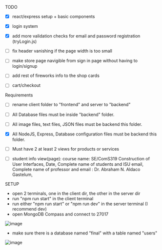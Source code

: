 TODO

- [x] react/express setup + basic components
- [x] login system
- [x] add more validation checks for email and password registration (tryLogin.js)
- [ ] fix header vanishing if the page width is too small
- [ ] make store page navigible from sign in page without having to login/signup
- [ ] add rest of fireworks info to the shop cards
- [ ] cart/checkout


Requirements

- [ ] rename client folder to "frontend" and server to "backend"
- [ ] All Database files must be inside "backend" folder.
- [ ] All image files, text files, JSON files must be backend this folder.
- [x] All NodeJS, Express, Database configuration files must be backend this folder.
- [ ] Must have 2 at least 2 views for products or services
- [ ] student info view(page): 
    course name: SE/ComS319 Construction of User Interfaces, 
    Date,
    Complete name of students and ISU email,
    Complete name of professor and email : Dr. Abraham N. Aldaco Gastelum,




SETUP
- open 2 terminals, one in the client dir, the other in the server dir
- run "npm run start" in the client terminal
- run either "npm run start" or "npm run dev" in the server terminal (I recommend dev)
- open MongoDB Compass and connect to 27017
  
![image](https://github.com/EricWittrock/ComS319_Final/assets/92955915/efdc6443-d589-406e-990b-be1c7c7c83f0)
- make sure there is a database named "final" with a table named "users"
  
![image](https://github.com/EricWittrock/ComS319_Final/assets/92955915/5d4952dd-8b71-4267-9899-ccc90bdf0aac)
